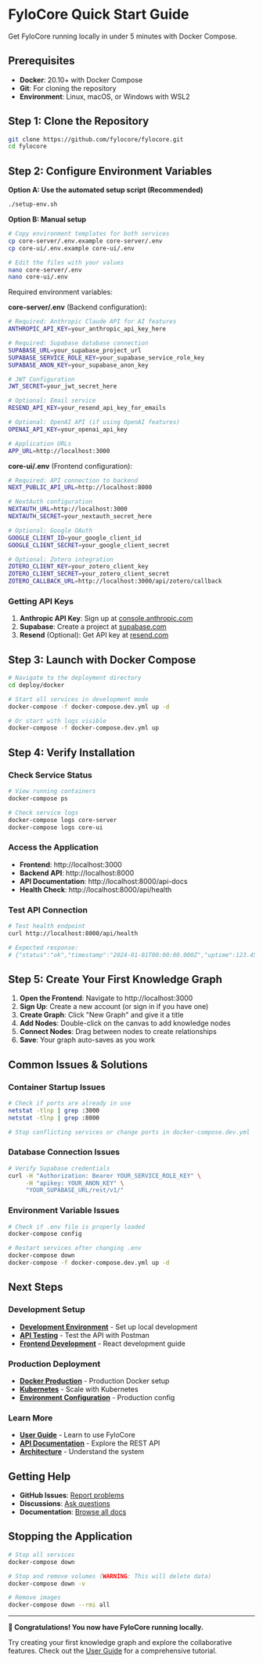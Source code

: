 # FyloCore Quick Start Guide

Get FyloCore running locally in under 5 minutes with Docker Compose.

## Prerequisites

- **Docker**: 20.10+ with Docker Compose
- **Git**: For cloning the repository
- **Environment**: Linux, macOS, or Windows with WSL2

## Step 1: Clone the Repository

```bash
git clone https://github.com/fylocore/fylocore.git
cd fylocore
```

## Step 2: Configure Environment Variables

**Option A: Use the automated setup script (Recommended)**
```bash
./setup-env.sh
```

**Option B: Manual setup**
```bash
# Copy environment templates for both services
cp core-server/.env.example core-server/.env
cp core-ui/.env.example core-ui/.env

# Edit the files with your values
nano core-server/.env
nano core-ui/.env
```

Required environment variables:

**core-server/.env** (Backend configuration):
```bash
# Required: Anthropic Claude API for AI features
ANTHROPIC_API_KEY=your_anthropic_api_key_here

# Required: Supabase database connection
SUPABASE_URL=your_supabase_project_url
SUPABASE_SERVICE_ROLE_KEY=your_supabase_service_role_key
SUPABASE_ANON_KEY=your_supabase_anon_key

# JWT Configuration
JWT_SECRET=your_jwt_secret_here

# Optional: Email service
RESEND_API_KEY=your_resend_api_key_for_emails

# Optional: OpenAI API (if using OpenAI features)
OPENAI_API_KEY=your_openai_api_key

# Application URLs
APP_URL=http://localhost:3000
```

**core-ui/.env** (Frontend configuration):
```bash
# Required: API connection to backend
NEXT_PUBLIC_API_URL=http://localhost:8000

# NextAuth configuration
NEXTAUTH_URL=http://localhost:3000
NEXTAUTH_SECRET=your_nextauth_secret_here

# Optional: Google OAuth
GOOGLE_CLIENT_ID=your_google_client_id
GOOGLE_CLIENT_SECRET=your_google_client_secret

# Optional: Zotero integration
ZOTERO_CLIENT_KEY=your_zotero_client_key
ZOTERO_CLIENT_SECRET=your_zotero_client_secret
ZOTERO_CALLBACK_URL=http://localhost:3000/api/zotero/callback
```

### Getting API Keys

1. **Anthropic API Key**: Sign up at [console.anthropic.com](https://console.anthropic.com)
2. **Supabase**: Create a project at [supabase.com](https://supabase.com)
3. **Resend** (Optional): Get API key at [resend.com](https://resend.com)

## Step 3: Launch with Docker Compose

```bash
# Navigate to the deployment directory
cd deploy/docker

# Start all services in development mode
docker-compose -f docker-compose.dev.yml up -d

# Or start with logs visible
docker-compose -f docker-compose.dev.yml up
```

## Step 4: Verify Installation

### Check Service Status
```bash
# View running containers
docker-compose ps

# Check service logs
docker-compose logs core-server
docker-compose logs core-ui
```

### Access the Application
- **Frontend**: http://localhost:3000
- **Backend API**: http://localhost:8000
- **API Documentation**: http://localhost:8000/api-docs
- **Health Check**: http://localhost:8000/api/health

### Test API Connection
```bash
# Test health endpoint
curl http://localhost:8000/api/health

# Expected response:
# {"status":"ok","timestamp":"2024-01-01T00:00:00.000Z","uptime":123.456}
```

## Step 5: Create Your First Knowledge Graph

1. **Open the Frontend**: Navigate to http://localhost:3000
2. **Sign Up**: Create a new account (or sign in if you have one)
3. **Create Graph**: Click "New Graph" and give it a title
4. **Add Nodes**: Double-click on the canvas to add knowledge nodes
5. **Connect Nodes**: Drag between nodes to create relationships
6. **Save**: Your graph auto-saves as you work

## Common Issues & Solutions

### Container Startup Issues
```bash
# Check if ports are already in use
netstat -tlnp | grep :3000
netstat -tlnp | grep :8000

# Stop conflicting services or change ports in docker-compose.dev.yml
```

### Database Connection Issues
```bash
# Verify Supabase credentials
curl -H "Authorization: Bearer YOUR_SERVICE_ROLE_KEY" \
     -H "apikey: YOUR_ANON_KEY" \
     "YOUR_SUPABASE_URL/rest/v1/"
```

### Environment Variable Issues
```bash
# Check if .env file is properly loaded
docker-compose config

# Restart services after changing .env
docker-compose down
docker-compose -f docker-compose.dev.yml up -d
```

## Next Steps

### Development Setup
- **[Development Environment](development.md)** - Set up local development
- **[API Testing](../api/testing.md)** - Test the API with Postman
- **[Frontend Development](../../core-ui/README.md)** - React development guide

### Production Deployment
- **[Docker Production](docker.md)** - Production Docker setup
- **[Kubernetes](kubernetes.md)** - Scale with Kubernetes
- **[Environment Configuration](environment.md)** - Production config

### Learn More
- **[User Guide](../user-guides/getting-started.md)** - Learn to use FyloCore
- **[API Documentation](../api/README.md)** - Explore the REST API
- **[Architecture](../architecture/overview.md)** - Understand the system

## Getting Help

- **GitHub Issues**: [Report problems](https://github.com/fylocore/fylocore/issues)
- **Discussions**: [Ask questions](https://github.com/fylocore/fylocore/discussions)
- **Documentation**: [Browse all docs](../README.md)

## Stopping the Application

```bash
# Stop all services
docker-compose down

# Stop and remove volumes (WARNING: This will delete data)
docker-compose down -v

# Remove images
docker-compose down --rmi all
```

---

**🎉 Congratulations! You now have FyloCore running locally.**

Try creating your first knowledge graph and explore the collaborative features. Check out the [User Guide](../user-guides/getting-started.md) for a comprehensive tutorial.
